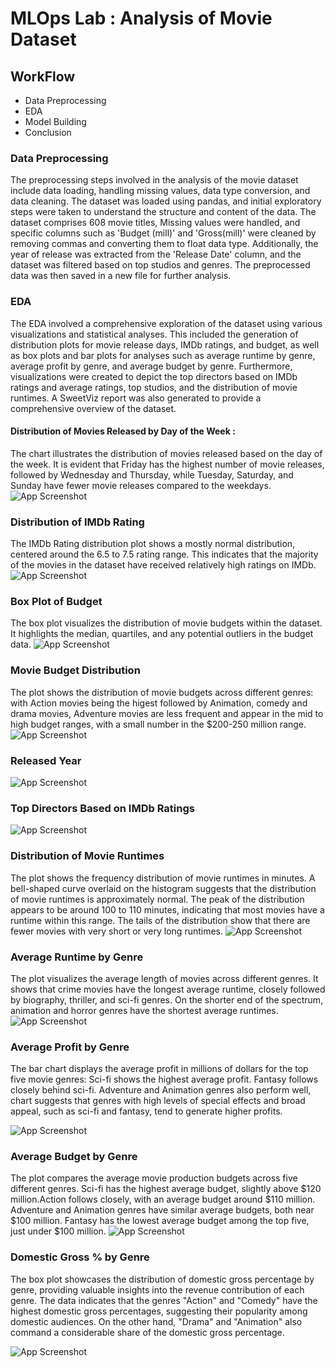 
# MLOps Lab : Analysis of Movie Dataset

## WorkFlow
* Data Preprocessing
* EDA
* Model Building
* Conclusion 


### Data Preprocessing

The preprocessing steps involved in the analysis of the movie dataset include data loading, handling missing values, data type conversion, and data cleaning. The dataset was loaded using pandas, and initial exploratory steps were taken to understand the structure and content of the data. The dataset comprises 608 movie titles, Missing values were handled, and specific columns such as 'Budget (mill)' and 'Gross(mill)' were cleaned by removing commas and converting them to float data type. Additionally, the year of release was extracted from the 'Release Date' column, and the dataset was filtered based on top studios and genres. The preprocessed data was then saved in a new file for further analysis.

### EDA
The EDA involved a comprehensive exploration of the dataset using various visualizations and statistical analyses. This included the generation of distribution plots for movie release days, IMDb ratings, and budget, as well as box plots and bar plots for analyses such as average runtime by genre, average profit by genre, and average budget by genre. Furthermore, visualizations were created to depict the top directors based on IMDb ratings and average ratings, top studios, and the distribution of movie runtimes. A SweetViz report was also generated to provide a comprehensive overview of the dataset.
#### Distribution of Movies Released by Day of the Week :
The chart illustrates the distribution of movies released based on the day of the week. It is evident that Friday has the highest number of movie releases, followed by Wednesday and Thursday, while Tuesday, Saturday, and Sunday have fewer movie releases compared to the weekdays. 
![App Screenshot](/reports/figures/released_day.png)


### Distribution of IMDb Rating
The IMDb Rating distribution plot shows a mostly normal distribution, centered around the 6.5 to 7.5 rating range. This indicates that the majority of the movies in the dataset have received relatively high ratings on IMDb.
![App Screenshot](/reports/figures/rating_distribution.png)

### Box Plot of Budget
The box plot visualizes the distribution of movie budgets within the dataset. It highlights the median, quartiles, and any potential outliers in the budget data. 
![App Screenshot](/reports/figures/budget_plot.png)

### Movie Budget Distribution
The plot shows the distribution of movie budgets across different genres: with Action movies being the higest followed by Animation, comedy and drama movies, Adventure movies are less frequent and appear in the mid to high budget ranges, with a small number in the $200-250 million range.
![App Screenshot](/reports/figures/movie_budget.png)

### Released Year
![App Screenshot](/reports/figures/year.png)

### Top Directors Based on IMDb Ratings
![App Screenshot](/reports/figures/top10_direct.png)

### Distribution of Movie Runtimes
The plot shows the frequency distribution of movie runtimes in minutes. A bell-shaped curve overlaid on the histogram suggests that the distribution of movie runtimes is approximately normal. The peak of the distribution appears to be around 100 to 110 minutes, indicating that most movies have a runtime within this range. The tails of the distribution show that there are fewer movies with very short or very long runtimes.
![App Screenshot](/reports/figures/runtime.png)

### Average Runtime by Genre
The plot visualizes the average length of movies across different genres. It shows that crime movies have the longest average runtime, closely followed by biography, thriller, and sci-fi genres. On the shorter end of the spectrum, animation and horror genres have the shortest average runtimes. 
![App Screenshot](/reports/figures/runtime_genre.png)

### Average Profit by Genre
The bar chart displays the average profit in millions of dollars for the top five movie genres: 
Sci-fi shows the highest average profit. Fantasy follows closely behind sci-fi. Adventure and Animation genres also perform well, chart suggests that genres with high levels of special effects and broad appeal, such as sci-fi and fantasy, tend to generate higher profits.

![App Screenshot](/reports/figures/avg_profit.png)

### Average Budget by Genre
The plot compares the average movie production budgets across five different genres. Sci-fi has the highest average budget, slightly above \$120 million.Action follows closely, with an average budget around \$110 million. Adventure and Animation genres have similar average budgets, both near $100 million. Fantasy has the lowest average budget among the top five, just under \$100 million.
![App Screenshot](/reports/figures/avg_budget.png)

### Domestic Gross % by Genre
The box plot showcases the distribution of domestic gross percentage by genre, providing valuable insights into the revenue contribution of each genre. The data indicates that the genres "Action" and "Comedy" have the highest domestic gross percentages, suggesting their popularity among domestic audiences. On the other hand, "Drama" and "Animation" also command a considerable share of the domestic gross percentage.

![App Screenshot](/reports/figures/box.png)

